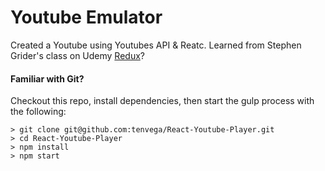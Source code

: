 # Youtube Emulator

Created a Youtube using Youtubes API & Reatc. Learned from Stephen Grider's class on Udemy [Redux](https://www.udemy.com/react-redux/)?


#### Familiar with Git?
Checkout this repo, install dependencies, then start the gulp process with the following:

```
> git clone git@github.com:tenvega/React-Youtube-Player.git
> cd React-Youtube-Player
> npm install
> npm start
```

